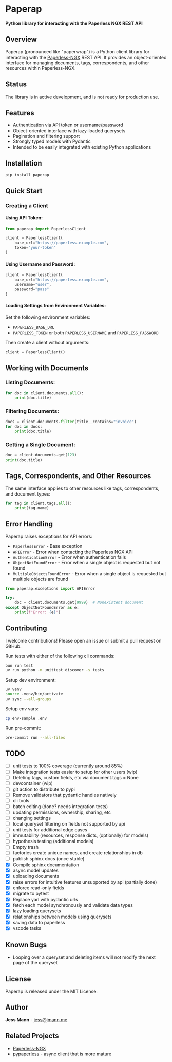 # Paperap

**Python library for interacting with the Paperless NGX REST API**

## Overview

Paperap (pronounced like "paperwrap") is a Python client library for interacting with the [Paperless-NGX](https://github.com/paperless-ngx/paperless-ngx) REST API. It provides an object-oriented interface for managing documents, tags, correspondents, and other resources within Paperless-NGX.

## Status

The library is in active development, and is not ready for production use.

## Features

- Authentication via API token or username/password
- Object-oriented interface with lazy-loaded querysets
- Pagination and filtering support
- Strongly typed models with Pydantic
- Intended to be easily integrated with existing Python applications

## Installation

```sh
pip install paperap
```

## Quick Start

### Creating a Client

#### Using API Token:

```python
from paperap import PaperlessClient

client = PaperlessClient(
    base_url="https://paperless.example.com",
    token="your-token"
)
```

#### Using Username and Password:

```python
client = PaperlessClient(
    base_url="https://paperless.example.com",
    username="user",
    password="pass"
)
```

#### Loading Settings from Environment Variables:

Set the following environment variables:

- `PAPERLESS_BASE_URL`
- `PAPERLESS_TOKEN` or both `PAPERLESS_USERNAME` and `PAPERLESS_PASSWORD`

Then create a client without arguments:

```python
client = PaperlessClient()
```

## Working with Documents

### Listing Documents:

```python
for doc in client.documents.all():
    print(doc.title)
```

### Filtering Documents:

```python
docs = client.documents.filter(title__contains="invoice")
for doc in docs:
    print(doc.title)
```

### Getting a Single Document:

```python
doc = client.documents.get(123)
print(doc.title)
```

## Tags, Correspondents, and Other Resources

The same interface applies to other resources like tags, correspondents, and document types:

```python
for tag in client.tags.all():
    print(tag.name)
```

## Error Handling

Paperap raises exceptions for API errors:

- `PaperlessError` - Base exception
- `APIError` - Error when contacting the Paperless NGX API
- `AuthenticationError` - Error when authentication fails
- `ObjectNotFoundError` - Error when a single object is requested but not found
- `MultipleObjectsFoundError` - Error when a single object is requested but multiple objects are found

```python
from paperap.exceptions import APIError

try:
    doc = client.documents.get(9999)  # Nonexistent document
except ObjectNotFoundError as e:
    print(f"Error: {e}")
```

## Contributing

I welcome contributions! Please open an issue or submit a pull request on GitHub.

Run tests with either of the following cli commands:

```sh
bun run test
uv run python -m unittest discover -s tests
```

Setup dev environment:

```sh
uv venv
source .venv/bin/activate
uv sync --all-groups
```

Setup env vars:

```sh
cp env-sample .env
```

Run pre-commit:

```sh
pre-commit run --all-files
```

## TODO
- [ ] unit tests to 100% coverage (currently around 85%)
- [ ] Make integration tests easier to setup for other users (wip)
- [ ] Deleting tags, custom fields, etc via document.tags = None
- [ ] devcontainer (wip)
- [ ] git action to distribute to pypi
- [ ] Remove validators that pydantic handles natively
- [ ] cli tools
- [ ] batch editing (done? needs integration tests)
- [ ] updating permissions, ownership, sharing, etc
- [ ] changing settings
- [ ] local queryset filtering on fields not supported by api
- [ ] unit tests for additional edge cases
- [ ] immutability (resources, response dicts, (optionally) for models)
- [ ] hypothesis testing (additional models)
- [ ] Empty trash
- [ ] factories create unique names, and create relationships in db
- [ ] publish sphinx docs (once stable)
- [x] Compile sphinx documentation
- [x] async model updates
- [x] uploading documents
- [x] raise errors for intuitive features unsupported by api (partially done)
- [x] enforce read-only fields
- [x] migrate to pytest
- [x] Replace yarl with pydantic urls
- [x] fetch each model synchronously and validate data types
- [x] lazy loading querysets
- [x] relationships between models using querysets
- [x] saving data to paperless
- [x] vscode tasks

## Known Bugs
- Looping over a queryset and deleting items will not modify the next page of the queryset


## License

Paperap is released under the MIT License.

## Author

**Jess Mann** - [jess@jmann.me](mailto:jess@jmann.me)

## Related Projects

- [Paperless-NGX](https://github.com/paperless-ngx/paperless-ngx)
- [pypaperless](https://github.com/tb1337/paperless-api) - async client that is more mature